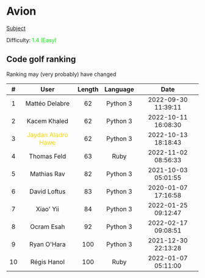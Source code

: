 # Avion

[Subject](https://open.kattis.com/problems/avion)

Difficulty: <span style="color:lime">1.4 (Easy)</span>

## Code golf ranking

Ranking may (very probably) have changed

|  # |        User        | Length | Language |         Date        |
|:--:|:------------------:|:------:|:--------:|:-------------------:|
| 1  | Mattéo Delabre     | 62     | Python 3 | 2022-09-30 11:39:11 |
| 2  | Kacem Khaled       | 62     | Python 3 | 2022-10-11 16:08:30 |
| 3  | <span style="color:gold">Jaydan Aladro Hawe </span> | 62     | Python 3 | 2022-10-13 18:18:43 |
| 4  | Thomas Feld        | 63     | Ruby     | 2022-11-02 08:56:33 |
| 5  | Mathias Rav        | 82     | Python 3 | 2021-10-03 05:01:55 |
| 6  | David Loftus       | 83     | Python 3 | 2020-01-07 17:16:58 |
| 7  | Xiao' Yii          | 84     | Python 3 | 2022-01-25 09:12:47 |
| 8  | Ocram Esah         | 92     | Python 3 | 2022-02-17 09:08:51 |
| 9  | Ryan O'Hara        | 100    | Python 3 | 2021-12-30 22:13:28 |
| 10 | Régis Hanol        | 100    | Ruby     | 2022-01-07 05:11:00 |